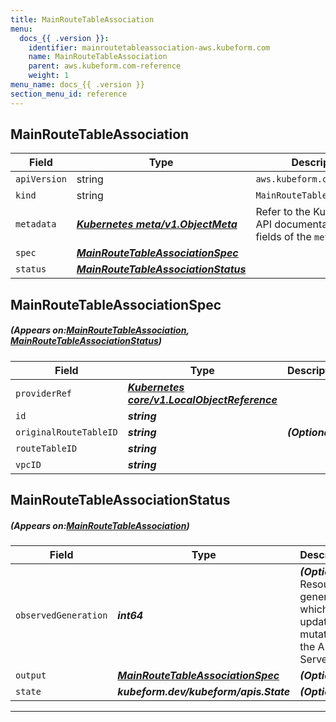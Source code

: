 ```yaml
---
title: MainRouteTableAssociation
menu:
  docs_{{ .version }}:
    identifier: mainroutetableassociation-aws.kubeform.com
    name: MainRouteTableAssociation
    parent: aws.kubeform.com-reference
    weight: 1
menu_name: docs_{{ .version }}
section_menu_id: reference
---
```


## MainRouteTableAssociation
| Field | Type | Description |
| ------ | ----- | ----------- |
| `apiVersion` | string | `aws.kubeform.com/v1alpha1` |
|    `kind` | string | `MainRouteTableAssociation` |
| `metadata` | ***[Kubernetes meta/v1.ObjectMeta](https://kubernetes.io/docs/reference/generated/kubernetes-api/v1.13/#objectmeta-v1-meta)***|Refer to the Kubernetes API documentation for the fields of the `metadata` field.|
| `spec` | ***[MainRouteTableAssociationSpec](#MainRouteTableAssociationSpec)***||
| `status` | ***[MainRouteTableAssociationStatus](#MainRouteTableAssociationStatus)***||
## MainRouteTableAssociationSpec
##### (Appears on:[MainRouteTableAssociation](#MainRouteTableAssociation), [MainRouteTableAssociationStatus](#MainRouteTableAssociationStatus))
| Field | Type | Description |
| ------ | ----- | ----------- |
| `providerRef` | ***[Kubernetes core/v1.LocalObjectReference](https://kubernetes.io/docs/reference/generated/kubernetes-api/v1.13/#localobjectreference-v1-core)***||
| `id` | ***string***||
| `originalRouteTableID` | ***string***| ***(Optional)*** |
| `routeTableID` | ***string***||
| `vpcID` | ***string***||
## MainRouteTableAssociationStatus
##### (Appears on:[MainRouteTableAssociation](#MainRouteTableAssociation))
| Field | Type | Description |
| ------ | ----- | ----------- |
| `observedGeneration` | ***int64***| ***(Optional)*** Resource generation, which is updated on mutation by the API Server.|
| `output` | ***[MainRouteTableAssociationSpec](#MainRouteTableAssociationSpec)***| ***(Optional)*** |
| `state` | ***kubeform.dev/kubeform/apis.State***| ***(Optional)*** |
---
